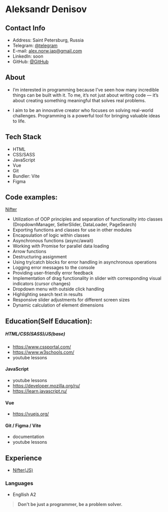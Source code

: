 # Aleksandr Denisov 


## Contact Info

 - Address: Saint Petersburg, Russia
 - Telegram: [@telegram](https://t.me/)
 - E-mail: alex.norw.jap@gmail.com
 - LinkedIn: soon
 - GitHub: [@GitHub](https://github.com/alexnorwjap)



## About

- I’m interested in programming because I’ve seen how many incredible things can be built with it.
To me, it’s not just about writing code — it’s about creating something meaningful that solves real problems.

- I aim to be an innovative creator who focuses on solving real-world challenges. Programming is a powerful tool for bringing valuable ideas to life.



## Tech Stack
- HTML
- CSS/SASS
- JavaScript
- Vue
- Git
- Bundler: Vite
- Figma



## Code examples:

[Nifter](https://github.com/alexnorwjap/Nifter/tree/main/src/assets/js)

- Utilization of OOP principles and separation of functionality into classes (DropdownManager, SellerSlider, DataLoader, PageSearch)
- Exporting functions and classes for use in other modules
- Encapsulation of logic within classes
- Asynchronous functions (async/await)
- Working with Promise for parallel data loading
- Arrow functions
- Destructuring assignment
- Using try/catch blocks for error handling in asynchronous operations
- Logging error messages to the console
- Providing user-friendly error feedback
- Implementation of drag functionality in slider with corresponding visual indicators (cursor changes)
- Dropdown menu with outside click handling
- Highlighting search text in results
- Responsive slider adjustments for different screen sizes
- Dynamic calculation of element dimensions



## Education(Self Education):

##### HTML/CSS(SASS)/JS(base)
- https://www.cssportal.com/
- https://www.w3schools.com/
- youtube lessons

#### JavaScript
- youtube lessons
- https://developer.mozilla.org/ru/
- https://learn.javascript.ru/

#### Vue
- https://vuejs.org/

#### Git / Figma / Vite
- documentation
- youtube lessons


## Experience

- [Nifter(JS)]([https://alexnorwjap.github.io/rsschool-cv/cv](https://alexnorwjap.github.io/Nifter/))

###	Languages

-	Engllish A2



>**Don’t be just a programmer, be a problem solver.**
